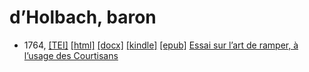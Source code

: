 # d’Holbach, baron

* 1764,  <a title="Source XML/TEI" class="file tei" href="https://hurlus.github.io/tei/dholbach1764_ramper-art.xml">[TEI]</a>  <a title="HTML une page" class="file html" href="https://hurlus.github.io/dholbach/dholbach1764_ramper-art.html">[html]</a>  <a title="Bureautique (LibreOffice, MS.Word)" class="file docx" href="https://hurlus.github.io/dholbach/dholbach1764_ramper-art.docx">[docx]</a>  <a title="Amazon.kindle" class="file mobi" href="https://hurlus.github.io/dholbach/dholbach1764_ramper-art.mobi">[kindle]</a>  <a title="EPUB, pour liseuses et téléphones" class="file epub" href="https://hurlus.github.io/dholbach/dholbach1764_ramper-art.epub">[epub]</a>  <a href="https://hurlus.github.io/dholbach/dholbach1764_ramper-art.html">Essai sur l’art de ramper, à l’usage des Courtisans</a>
